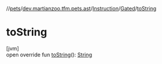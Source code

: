 //[pets](../../../../index.md)/[dev.martianzoo.tfm.pets.ast](../../index.md)/[Instruction](../index.md)/[Gated](index.md)/[toString](to-string.md)

# toString

[jvm]\
open override fun [toString](to-string.md)(): [String](https://kotlinlang.org/api/latest/jvm/stdlib/kotlin/-string/index.html)
